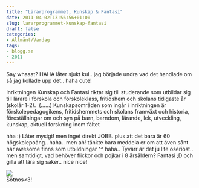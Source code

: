 ```yaml
---
title: "Lärarprogrammet, Kunskap & Fantasi"
date: 2011-04-02T13:56:56+01:00
slug: lararprogrammet-kunskap-fantasi
draft: false
categories:
- Allmänt/Vardag
tags:
- blogg.se
- 2011
---
```

Say whaaat? HAHA låter sjukt kul.. jag började undra vad det handlade om så jag kollade upp det.. haha cute!  
  
Inriktningen Kunskap och Fantasi riktar sig till studerande som utbildar sig till lärare i förskola och förskoleklass, fritidshem och skolans tidigaste år (skolår 1-2).  (......) Kunskapsområden som ingår i inriktningen är förskolepedagogikens, fritidshemmets och skolans framväxt och historia, föreställningar om och syn på barn, barndom, lärande, lek, utveckling, kunskap, aktuell forskning inom fältet  
  
hha :) Låter mysigt! men inget direkt JOBB. plus att det bara är 60 högskolepoäng.. haha.. men ah! tänkte bara meddela er om att även sånt här awesome finns som utbildningar ^^ haha.. Tyvärr är det ju lite oseriöst.. men samtidigt, vad behöver flickor och pojkar i 8 årsåldern? Fantasi ;D och gilla att lära sig saker.. nice nice!  
  
![](/assets/images/blogg.se/theeea6maj2006-jpg_140794825.jpg)  
Sötnos<3!